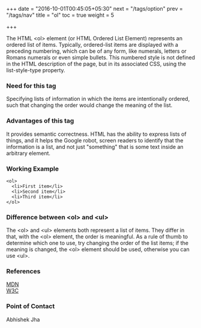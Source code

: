 +++
date = "2016-10-01T00:45:05+05:30"
next = "/tags/option"
prev = "/tags/nav"
title = "ol"
toc = true
weight = 5

+++

<p>The HTML <span class='tag-span'>&lt;ol&gt;</span> element (or HTML Ordered List Element) represents an ordered list of items. Typically, ordered-list items are displayed with a preceding numbering, which can be of any form, like numerals, letters or Romans numerals or even simple bullets. This numbered style is not defined in the HTML description of the page, but in its associated CSS, using the list-style-type property.

<h3>Need for this tag</h3>

<p>Specifying lists of information in which the items are intentionally ordered, such that changing the order would change the meaning of the list.</p>

<h3>Advantages of this tag</h3>

<p>It provides semantic correctness. HTML has the ability to express lists of things, and it helps the Google robot, screen readers to identify that the information is a list, and not just "something" that is some text inside an arbitrary element.</p>

<h3>Working Example</h3>

    <ol>
      <li>First item</li>
      <li>Second item</li>
      <li>Third item</li>
    </ol>

<h3>Difference between <span class='tag-span'>&lt;ol&gt;</span> and <span class='tag-span'> &lt;ul&gt;</span></h3>

<p> The <span class='tag-span'>&lt;ol&gt;</span> and <span class='tag-span'>&lt;ul&gt;</span> elements both represent a list of items. They differ in that, with the <span class='tag-span'> &lt;ol&gt;</span> element, the order is meaningful. As a rule of thumb to determine which one to use, try changing the order of the list items; if the meaning is changed, the <span class='tag-span'> &lt;ol&gt;</span> element should be used, otherwise you can use <span class='tag-span'>&lt;ul&gt;</span>.</p>


<h3>References</h3>

[MDN](https://developer.mozilla.org/en/docs/Web/HTML/Element/ol)
<br>
[W3C](https://www.w3.org/TR/html-markup/ol.html)

<h3>Point of Contact</h3>
Abhishek Jha
